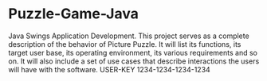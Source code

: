 # Puzzle-Game-Java
Java Swings Application Development. 
This project serves as a complete description of the behavior of Picture Puzzle. It will list its functions, its target user base, its operating environment, its various requirements and so on. It will also include a set of use cases that describe interactions the users will have with the software.
USER-KEY 1234-1234-1234-1234
